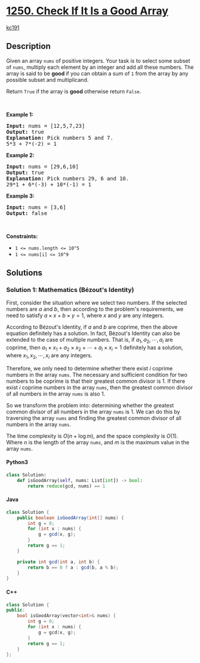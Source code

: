 <!-- problem:start -->

# [1250. Check If It Is a Good Array](https://leetcode.com/problems/check-if-it-is-a-good-array)

[kc191](/1250.Check%20If%20It%20Is%20a%20Good%20Array/README.md)

## Description

<!-- description:start -->

<p>Given an array <code>nums</code> of&nbsp;positive integers. Your task is to select some subset of <code>nums</code>, multiply each element by an integer and add all these numbers.&nbsp;The array is said to be&nbsp;<strong>good&nbsp;</strong>if you can obtain a sum of&nbsp;<code>1</code>&nbsp;from the array by any possible subset and multiplicand.</p>

<p>Return&nbsp;<code>True</code>&nbsp;if the array is <strong>good&nbsp;</strong>otherwise&nbsp;return&nbsp;<code>False</code>.</p>

<p>&nbsp;</p>
<p><strong class="example">Example 1:</strong></p>

<pre>
<strong>Input:</strong> nums = [12,5,7,23]
<strong>Output:</strong> true
<strong>Explanation:</strong> Pick numbers 5 and 7.
5*3 + 7*(-2) = 1
</pre>

<p><strong class="example">Example 2:</strong></p>

<pre>
<strong>Input:</strong> nums = [29,6,10]
<strong>Output:</strong> true
<strong>Explanation:</strong> Pick numbers 29, 6 and 10.
29*1 + 6*(-3) + 10*(-1) = 1
</pre>

<p><strong class="example">Example 3:</strong></p>

<pre>
<strong>Input:</strong> nums = [3,6]
<strong>Output:</strong> false
</pre>

<p>&nbsp;</p>
<p><strong>Constraints:</strong></p>

<ul>
	<li><code>1 &lt;= nums.length &lt;= 10^5</code></li>
	<li><code>1 &lt;= nums[i] &lt;= 10^9</code></li>
</ul>

<!-- description:end -->

## Solutions

<!-- solution:start -->

### Solution 1: Mathematics (Bézout's Identity)

First, consider the situation where we select two numbers. If the selected numbers are $a$ and $b$, then according to the problem's requirements, we need to satisfy $a \times x + b \times y = 1$, where $x$ and $y$ are any integers.

According to Bézout's Identity, if $a$ and $b$ are coprime, then the above equation definitely has a solution. In fact, Bézout's Identity can also be extended to the case of multiple numbers. That is, if $a_1, a_2, \cdots, a_i$ are coprime, then $a_1 \times x_1 + a_2 \times x_2 + \cdots + a_i \times x_i = 1$ definitely has a solution, where $x_1, x_2, \cdots, x_i$ are any integers.

Therefore, we only need to determine whether there exist $i$ coprime numbers in the array `nums`. The necessary and sufficient condition for two numbers to be coprime is that their greatest common divisor is $1$. If there exist $i$ coprime numbers in the array `nums`, then the greatest common divisor of all numbers in the array `nums` is also $1$.

So we transform the problem into: determining whether the greatest common divisor of all numbers in the array `nums` is $1$. We can do this by traversing the array `nums` and finding the greatest common divisor of all numbers in the array `nums`.

The time complexity is $O(n + \log m)$, and the space complexity is $O(1)$. Where $n$ is the length of the array `nums`, and $m$ is the maximum value in the array `nums`.

<!-- tabs:start -->

#### Python3

```python
class Solution:
    def isGoodArray(self, nums: List[int]) -> bool:
        return reduce(gcd, nums) == 1
```

#### Java

```java
class Solution {
    public boolean isGoodArray(int[] nums) {
        int g = 0;
        for (int x : nums) {
            g = gcd(x, g);
        }
        return g == 1;
    }

    private int gcd(int a, int b) {
        return b == 0 ? a : gcd(b, a % b);
    }
}
```

#### C++

```cpp
class Solution {
public:
    bool isGoodArray(vector<int>& nums) {
        int g = 0;
        for (int x : nums) {
            g = gcd(x, g);
        }
        return g == 1;
    }
};
```

<!-- tabs:end -->

<!-- solution:end -->

<!-- problem:end -->
